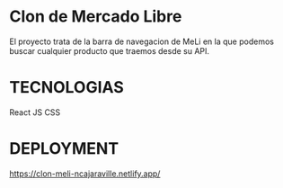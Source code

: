 # Clon de Mercado Libre
El proyecto trata de la barra de navegacion de MeLi en la que podemos buscar cualquier producto que traemos desde su API.

# TECNOLOGIAS
React JS
CSS

# DEPLOYMENT

https://clon-meli-ncajaraville.netlify.app/
